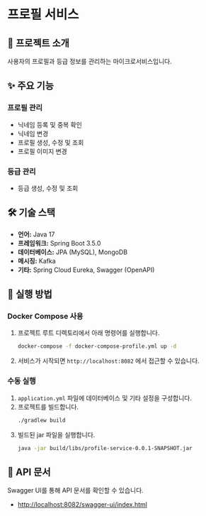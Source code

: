 
# 프로필 서비스

## 📖 프로젝트 소개

사용자의 프로필과 등급 정보를 관리하는 마이크로서비스입니다.

## ✨ 주요 기능

### 프로필 관리
- 닉네임 등록 및 중복 확인
- 닉네임 변경
- 프로필 생성, 수정 및 조회
- 프로필 이미지 변경

### 등급 관리
- 등급 생성, 수정 및 조회

## 🛠️ 기술 스택

- **언어:** Java 17
- **프레임워크:** Spring Boot 3.5.0
- **데이터베이스:** JPA (MySQL), MongoDB
- **메시징:** Kafka
- **기타:** Spring Cloud Eureka, Swagger (OpenAPI)

## 🚀 실행 방법

### Docker Compose 사용

1. 프로젝트 루트 디렉토리에서 아래 명령어를 실행합니다.
   ```bash
   docker-compose -f docker-compose-profile.yml up -d
   ```

2. 서비스가 시작되면 `http://localhost:8082` 에서 접근할 수 있습니다.

### 수동 실행

1. `application.yml` 파일에 데이터베이스 및 기타 설정을 구성합니다.
2. 프로젝트를 빌드합니다.
   ```bash
   ./gradlew build
   ```
3. 빌드된 jar 파일을 실행합니다.
   ```bash
   java -jar build/libs/profile-service-0.0.1-SNAPSHOT.jar
   ```

## 📝 API 문서

Swagger UI를 통해 API 문서를 확인할 수 있습니다.

- [http://localhost:8082/swagger-ui/index.html](http://localhost:8082/swagger-ui/index.html)

